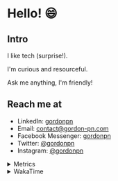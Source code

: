 # Hello! 😄

## Intro

I like tech (surprise!).

I'm curious and resourceful.

Ask me anything, I'm friendly!

## Reach me at

- LinkedIn: [gordonpn](https://www.linkedin.com/in/gordonpn/)
- Email: [contact@gordon-pn.com](mailto:contact@gordon-pn.com)
- Facebook Messenger: [gordonpn](https://www.messenger.com/t/Gordonpn)
- Twitter: [@gordonpn](https://twitter.com/Gordonpn)
- Instagram: [@gordonpn](https://www.instagram.com/gordonpn/)

<details>
  <summary>Metrics</summary>

  <img align="center" src="https://github.com/gordonpn/gordonpn/blob/master/github-metrics.svg" alt="GitHub Metrics">

</details>

<details>
  <summary>WakaTime</summary>

  <!--START_SECTION:waka-->
📊 **This Week I Spent My Time On** 

```text
💬 Programming Languages: 
TypeScript               8 hrs 1 min         ███████████░░░░░░░░░░░░░░   45.64 % 
Java                     6 hrs 39 mins       █████████░░░░░░░░░░░░░░░░   37.89 % 
Brazil Dependency Config 2 hrs 2 mins        ███░░░░░░░░░░░░░░░░░░░░░░   11.63 % 
JSON                     25 mins             █░░░░░░░░░░░░░░░░░░░░░░░░   02.39 % 
XML                      17 mins             ░░░░░░░░░░░░░░░░░░░░░░░░░   01.65 % 

🔥 Editors: 
IntelliJ IDEA            8 hrs 59 mins       █████████████░░░░░░░░░░░░   51.18 % 
VS Code                  8 hrs 34 mins       ████████████░░░░░░░░░░░░░   48.82 % 
```


 Last Updated on 25/08/2024 16:22:01 UTC
<!--END_SECTION:waka-->
</details>
